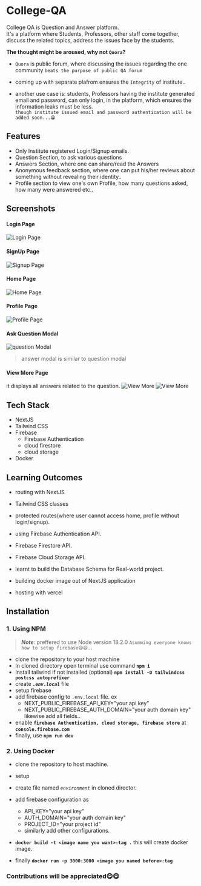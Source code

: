 
# College-QA

College QA is Question and Answer platform.   
It's a platform where Students, Professors, other staff come together,  
discuss the related topics, address the issues face by the students.  


**The thought might be aroused, why not `Quora`?**  
- `Quora` is public forum, where discussing the issues regarding the one community `beats the purpose of public QA forum`


- coming up with separate plafrom ensures the `Integrity` of institute..

- another use case is: students, Professors having the institute generated email and password, can only login, in the platform, which ensures the information leaks must be less.  
    `though institute issued email and password authentication will be added soon...😀`  


## Features

- Only Institute registered Login/Signup emails.
- Question Section, to ask various questions
- Answers Section, where one can share/read the Answers
- Anonymous feedback section, where one can put his/her reviews about something without revealing their identity..
- Profile section to view one's own Profile, how many questions asked, how many were answered etc..

## Screenshots
#### Login Page
![Login Page](/Screenshots/Screenshot%20(58).png)

#### SignUp Page
![Signup Page](/Screenshots//Screenshot%20(60).png)


#### Home Page
![Home Page](/Screenshots/Screenshot%20(67).png)

#### Profile Page
![Profile Page](/Screenshots/Screenshot%20(63).png)

#### Ask Question Modal
![question Modal](/Screenshots/Screenshot%20(59).png)
> answer modal is similar to question modal

#### View More Page
it displays all answers related to the question.
![View More](/Screenshots/Screenshot%20(61).png)
![View More](/Screenshots/Screenshot%20(69).png)



## Tech Stack

-  NextJS
-  Tailwind CSS
-  Firebase
    - Firebase Authentication
    - cloud firestore
    - cloud storage
-  Docker


## Learning Outcomes
- routing with NextJS
- Tailwind CSS classes
- protected routes(where user cannot access home, profile without login/signup).

- using Firebase Authentication API.
- Firebase Firestore API.
- Firebase Cloud Storage API.
- learnt to build the Database Schema for Real-world project.
- building docker image out of NextJS application
- hosting with vercel

## Installation

### 1. Using NPM
> ***Note***: preffered to use Node version 18.2.0
`Asumming everyone knows how to setup firebase😅😄..`

- clone the repository to your host machine
- In cloned directory open terminal use command **`npm i`**
- Install tailwind if not installed (optional) **`npm install -D tailwindcss postcss autoprefixer`**
- create ***`.env.local`*** file
- setup firebase
- add firebase config to `.env.local` file. ex
    - NEXT_PUBLIC_FIREBASE_API_KEY="your api key"
    - NEXT_PUBLIC_FIREBASE_AUTH_DOMAIN="your auth domain key" likewise add all fields..
- enable **`firebase Authentication, cloud storage, firebase store`**  at **`console.firebase.com`**  
- finally, use **`npm run dev`**


### 2. Using Docker

- clone the repository to host machine.
- setup 
- create file named *`environment`* in cloned director.
- add firebase configuration as
    - API_KEY="your api key"
    - AUTH_DOMAIN="your auth domain key"
    - PROJECT_ID="your project id"
    - similarly add other configurations.

-   **`docker build -t <image name you want>:tag .`** this will create docker image.
- finally **`docker run -p 3000:3000 <image you named before>:tag`**



### Contributions will be appreciated😋😋




